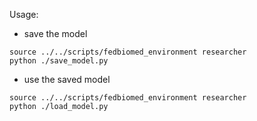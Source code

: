Usage:

* save the model

```
source ../../scripts/fedbiomed_environment researcher
python ./save_model.py
```

* use the saved model

```
source ../../scripts/fedbiomed_environment researcher
python ./load_model.py
```
